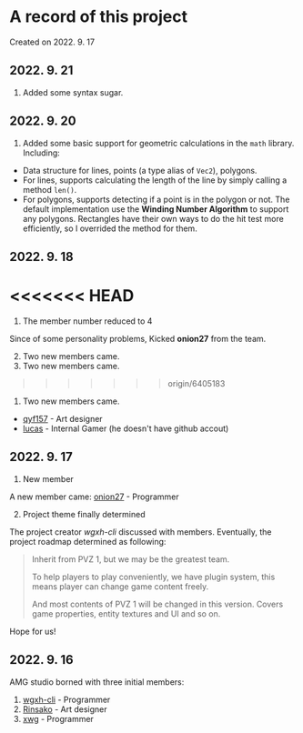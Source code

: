 # A record of this project

Created on 2022. 9. 17

## 2022. 9. 21
1. Added some syntax sugar.

## 2022. 9. 20

1. Added some basic support for geometric calculations in the `math` library. Including:
- Data structure for lines, points (a type alias of `Vec2`), polygons.
- For lines, supports calculating the length of the line by simply calling a method `len()`.
- For polygons, supports detecting if a point is in the polygon or not. The default implementation use the **Winding Number Algorithm** to support any polygons. Rectangles have their own ways to do the hit test more efficiently, so I overrided the method for them.

## 2022. 9. 18

<<<<<<< HEAD
=======
1. The member number reduced to 4

Since of some personality problems, Kicked **onion27** from the team.

2. Two new members came.
1. Two new members came.
>>>>>>> origin/6405183
1. Two new members came.

- [qyf157](https://github.com/qyf157) - Art designer
- [lucas](about:blank) - Internal Gamer (he doesn't have github accout)

## 2022. 9. 17

1. New member

A new member came: [onion27](https://github.com/onion27) - Programmer

2. Project theme finally determined

The project creator *wgxh-cli* discussed with members. Eventually, the project roadmap determined as following:

> Inherit from PVZ 1, but we may be the greatest team.
>
> To help players to play conveniently, we have plugin system, this means player can change game content freely.
>
> And most contents of PVZ 1 will be changed in this version. Covers game properties, entity textures and UI and so on.

Hope for us!

## 2022. 9. 16

AMG studio borned with three initial members:

1. [wgxh-cli](https://github.com/wgxh-cli) - Programmer
2. [Rinsako](https://github.com/Rinsako) - Art designer
3. [xwg](https://github.com/xiaowanggua) - Programmer

